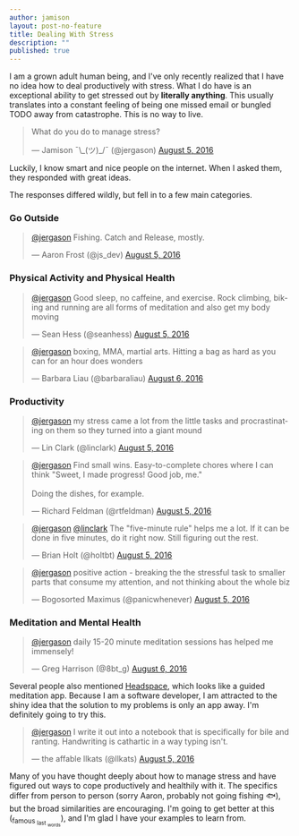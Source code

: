 ```yaml
---
author: jamison
layout: post-no-feature
title: Dealing With Stress
description: ""
published: true
---
```


I am a grown adult human being, and I've only recently realized that I have no
idea how to deal productively with stress. What I do have is an exceptional
ability to get stressed out by **literally anything**. This usually translates
into a constant feeling of being one missed email or bungled TODO away from
catastrophe. This is no way to live.

<blockquote class="twitter-tweet" data-lang="en"><p lang="en" dir="ltr">What do you do to manage stress?</p>&mdash; Jamison ¯\_(ツ)_/¯ (@jergason) <a href="https://twitter.com/jergason/status/761645340839677952">August 5, 2016</a></blockquote>
<script async src="//platform.twitter.com/widgets.js" charset="utf-8"></script>

Luckily, I know smart and nice people on the internet. When I asked them, they
responded with great ideas.



The responses differed wildly, but fell in to a few main categories.

### Go Outside

<blockquote class="twitter-tweet" data-lang="en"><p lang="en" dir="ltr"><a href="https://twitter.com/jergason">@jergason</a> Fishing. Catch and Release, mostly.</p>&mdash; Aaron Frost (@js_dev) <a href="https://twitter.com/js_dev/status/761648830811078656">August 5, 2016</a></blockquote>


### Physical Activity and Physical Health

<blockquote class="twitter-tweet" data-lang="en"><p lang="en" dir="ltr"><a href="https://twitter.com/jergason">@jergason</a> Good sleep, no caffeine, and exercise. Rock climbing, biking and running are all forms of meditation and also get my body moving</p>&mdash; Sean Hess (@seanhess) <a href="https://twitter.com/seanhess/status/761660956728397824">August 5, 2016</a></blockquote>
<blockquote class="twitter-tweet" data-lang="en"><p lang="en" dir="ltr"><a href="https://twitter.com/jergason">@jergason</a> boxing, MMA, martial arts. Hitting a bag as hard as you can for an hour does wonders</p>&mdash; Barbara Liau (@barbaraliau) <a href="https://twitter.com/barbaraliau/status/761764761574924288">August 6, 2016</a></blockquote>

### Productivity

<blockquote class="twitter-tweet" data-lang="en"><p lang="en" dir="ltr"><a href="https://twitter.com/jergason">@jergason</a> my stress came a lot from the little tasks and procrastinating on them so they turned into a giant mound</p>&mdash; Lin Clark (@linclark) <a href="https://twitter.com/linclark/status/761645756679761920">August 5, 2016</a></blockquote>
<blockquote class="twitter-tweet" data-lang="en"><p lang="en" dir="ltr"><a href="https://twitter.com/jergason">@jergason</a> Find small wins. Easy-to-complete chores where I can think &quot;Sweet, I made progress! Good job, me.&quot;<br><br>Doing the dishes, for example.</p>&mdash; Richard Feldman (@rtfeldman) <a href="https://twitter.com/rtfeldman/status/761649459625271296">August 5, 2016</a></blockquote>
<blockquote class="twitter-tweet" data-lang="en"><p lang="en" dir="ltr"><a href="https://twitter.com/jergason">@jergason</a> <a href="https://twitter.com/linclark">@linclark</a> The &quot;five-minute rule&quot; helps me a lot. If it can be done in five minutes, do it right now. Still figuring out the rest.</p>&mdash; Brian Holt (@holtbt) <a href="https://twitter.com/holtbt/status/761662479260712961">August 5, 2016</a></blockquote>
<blockquote class="twitter-tweet" data-lang="en"><p lang="en" dir="ltr"><a href="https://twitter.com/jergason">@jergason</a> positive action - breaking the the stressful task to smaller parts that consume my attention, and not thinking about the whole biz</p>&mdash; Bogosorted Maximus (@panicwhenever) <a href="https://twitter.com/panicwhenever/status/761646890324635649">August 5, 2016</a></blockquote>


### Meditation and Mental Health

<blockquote class="twitter-tweet" data-lang="en"><p lang="en" dir="ltr"><a href="https://twitter.com/jergason">@jergason</a> daily 15-20 minute meditation sessions has helped me immensely!</p>&mdash; Greg Harrison (@8bt_g) <a href="https://twitter.com/8bt_g/status/761742744050171904">August 6, 2016</a></blockquote>

Several people also mentioned [Headspace](https://www.headspace.com/), which
looks like a guided meditation app. Because I am a software developer, I am
attracted to the shiny idea that the solution to my problems is only an app away.
I'm definitely going to try this.


<blockquote class="twitter-tweet" data-lang="en"><p lang="en" dir="ltr"><a href="https://twitter.com/jergason">@jergason</a> I write it out into a notebook that is specifically for bile and ranting. Handwriting is cathartic in a way typing isn&#39;t.</p>&mdash; the affable llkats (@llkats) <a href="https://twitter.com/llkats/status/761646157890134016">August 5, 2016</a></blockquote>


Many of you have thought deeply about how to manage stress and have figured out
ways to cope productively and healthily with it. The specifics differ from person
to person (sorry Aaron, probably not going fishing 🐟), but the
broad similarities are encouraging. I'm going to get better at this (<sub>famous <sub>last <sub>words</sub></sub></sub>), and I'm
glad I have your examples to learn from.

